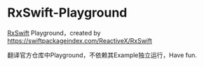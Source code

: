 # RxSwift-Playground


[RxSwift](https://github.com/ReactiveX/RxSwift) Playground，created by https://swiftpackageindex.com/ReactiveX/RxSwift

翻译官方仓库中Playground，不依赖其Example独立运行，Have fun.
